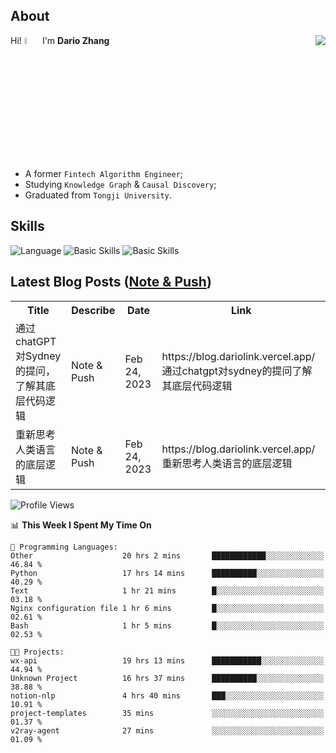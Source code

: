 ## About

<img align="right" src="https://github-readme-stats.vercel.app/api?username=dario-github&show_icons=true&bg_color=00000000&hide_title=true&hide_border=true&include_all_commits=true&count_private=true&theme=transparent" />

Hi! <img src="https://media.giphy.com/media/hvRJCLFzcasrR4ia7z/giphy.gif" width="5%"> I'm **Dario Zhang**

- A former `Fintech Algorithm Engineer`;
- Studying `Knowledge Graph` & `Causal Discovery`;
- Graduated from `Tongji University`.

## Skills

![Language](https://skillicons.dev/icons?i=py,matlab,pytorch,latex,regex,mysql,sqlite)
![Basic Skills](https://skillicons.dev/icons?i=bash,git,linux,md)
![Basic Skills](https://skillicons.dev/icons?i=vim,vscode,jupyterlab)

## Latest Blog Posts ([Note & Push](https://blog.dariolink.vercel.app/))

<table>
  <tr><th>Title</th><th>Describe</th><th>Date</th><th>Link</th></tr>
  <!-- BLOG-POST-LIST:START --><tr><td>通过chatGPT对Sydney的提问，了解其底层代码逻辑</td><td>Note &amp; Push</td><td>Feb 24, 2023</td><td>https://blog.dariolink.vercel.app/通过chatgpt对sydney的提问了解其底层代码逻辑</td></tr><tr><td>重新思考人类语言的底层逻辑</td><td>Note &amp; Push</td><td>Feb 24, 2023</td><td>https://blog.dariolink.vercel.app/重新思考人类语言的底层逻辑</td></tr><!-- BLOG-POST-LIST:END -->
</table>

<!--START_SECTION:waka-->
![Profile Views](http://img.shields.io/badge/Profile%20Views-0-blue)

📊 **This Week I Spent My Time On** 

```text
💬 Programming Languages: 
Other                    20 hrs 2 mins       ████████████░░░░░░░░░░░░░   46.84 % 
Python                   17 hrs 14 mins      ██████████░░░░░░░░░░░░░░░   40.29 % 
Text                     1 hr 21 mins        █░░░░░░░░░░░░░░░░░░░░░░░░   03.18 % 
Nginx configuration file 1 hr 6 mins         █░░░░░░░░░░░░░░░░░░░░░░░░   02.61 % 
Bash                     1 hr 5 mins         █░░░░░░░░░░░░░░░░░░░░░░░░   02.53 % 

🐱‍💻 Projects: 
wx-api                   19 hrs 13 mins      ███████████░░░░░░░░░░░░░░   44.94 % 
Unknown Project          16 hrs 37 mins      ██████████░░░░░░░░░░░░░░░   38.88 % 
notion-nlp               4 hrs 40 mins       ███░░░░░░░░░░░░░░░░░░░░░░   10.91 % 
project-templates        35 mins             ░░░░░░░░░░░░░░░░░░░░░░░░░   01.37 % 
v2ray-agent              27 mins             ░░░░░░░░░░░░░░░░░░░░░░░░░   01.09 % 
```


<!--END_SECTION:waka-->
